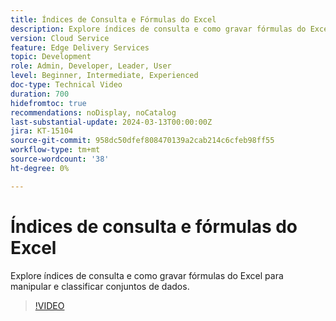 ```yaml
---
title: Índices de Consulta e Fórmulas do Excel
description: Explore índices de consulta e como gravar fórmulas do Excel para manipular e classificar conjuntos de dados.
version: Cloud Service
feature: Edge Delivery Services
topic: Development
role: Admin, Developer, Leader, User
level: Beginner, Intermediate, Experienced
doc-type: Technical Video
duration: 700
hidefromtoc: true
recommendations: noDisplay, noCatalog
last-substantial-update: 2024-03-13T00:00:00Z
jira: KT-15104
source-git-commit: 958dc50dfef808470139a2cab214c6cfeb98ff55
workflow-type: tm+mt
source-wordcount: '38'
ht-degree: 0%

---
```



# Índices de consulta e fórmulas do Excel

Explore índices de consulta e como gravar fórmulas do Excel para manipular e classificar conjuntos de dados.

>[!VIDEO](https://video.tv.adobe.com/v/3427787/?learn=on)